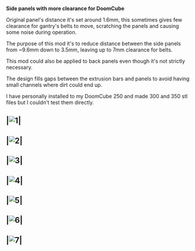 **Side panels with more clearance for DoomCube**

Original panel's distance it's set around 1.6mm, this sometimes gives few clearance for gantry's belts to move, scratching the panels and causing some noise during operation.

The purpose of this mod it's to reduce distance between the side panels from ~9.6mm down to 3.5mm, leaving up to 7mm clearance for belts.

This mod could also be applied to back panels even though it's not strictly necessary.

The design fills gaps between the extrusion bars and panels to avoid having small channels where dirt could end up.

I have personally installed to my DoomCube 250 and made 300 and 350 stl files but I couldn't test them directly.


|![1](Images/01.png)|
-

|![2](Images/02.png)|
-

|![3](Images/03.png)|
-

|![4](Images/04.png)|
-

|![5](Images/05.png)|
-

|![6](Images/06.png)|
-

|![7](Images/07.png)|
-
